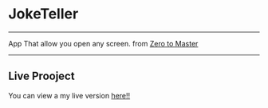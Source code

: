 # JokeTeller

***
App That allow  you open any screen.
from  [Zero to Master ](https://academy.zerotomastery.io/p/javascript-projects)
*** 
## Live Prooject

You can view a my live version [here!!](https://bruno0x.github.io/PictureinPicture/)



